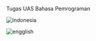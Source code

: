 Tugas UAS Bahasa Pemrograman








![indonesia](https://user-images.githubusercontent.com/95526595/148429512-3bec5752-6560-4b8b-bc1d-6c6034bedce5.gif)














![engglish](https://user-images.githubusercontent.com/95526595/148429598-3da9c9b6-6500-426f-9b61-d1cf51246af2.gif)
